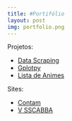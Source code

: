 ```yaml
---
title: #Portifólio
layout: post
img: portfolio.png
---
```

Projetos:
* [Data Scraping](https://github.com/edsonlead/data_scraping/)
* [Gplotpy](https://github.com/edsonlead/gnuplot_py)
* [Lista de Animes](http://edsonlead.com/list_anime)

Sites:
* [Contam](http://contambiental.com.br)
* [V SSCABBA](http://sscabba.ufpa.br/)
